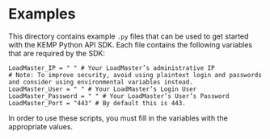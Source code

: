 Examples
=======

This directory contains example `.py` files that can be used to get started with the KEMP Python API SDK. Each file contains the following variables that are required by the SDK:

```
LoadMaster_IP = " " # Your LoadMaster’s administrative IP 
# Note: To improve security, avoid using plaintext login and passwords and consider using environmental variables instead.  
LoadMaster_User = " " # Your LoadMaster’s Login User 
LoadMaster_Password = " " # Your LoadMaster’s User’s Password 
LoadMaster_Port = "443" # By default this is 443.  
```

In order to use these scripts, you must fill in the variables with the appropriate values.
